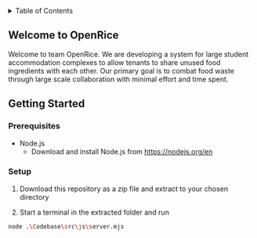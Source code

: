 <!-- TABLE OF CONTENTS -->
<details>
  <summary>Table of Contents</summary>
  <ol>
    <li>
      <a href="#welcome-to-openrice">Welcome to OpenRice</a>
    </li>
    <li>
      <a href="#getting-started">Getting Started</a>
      <ul>
        <li><a href="#prerequisites">Prerequisites</a></li>
        <li><a href="#setup">Setup</a></li>
      </ul>
    </li>
  </ol>
</details>

## Welcome to OpenRice
Welcome to team OpenRice. We are developing a system for large student accommodation complexes to allow tenants to share unused food ingredients with each other. Our primary goal is to combat food waste through large scale collaboration with minimal effort and time spent.

## Getting Started

### Prerequisites
* Node.js
  * Download and install Node.js from https://nodejs.org/en

### Setup
1. Download this repository as a zip file and extract to your chosen directory

2. Start a terminal in the extracted folder and run 
```sh
node .\Codebase\src\js\server.mjs
```

